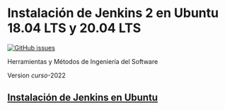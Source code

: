 # Instalación de Jenkins 2 en Ubuntu 18.04 LTS y 20.04 LTS

[![GitHub issues](https://img.shields.io/github/issues/ualhmis/Jenkins2Instalacion.svg)](https://github.com/ualhmis/Jenkins2Instalacion/issues)


Herramientas y Métodos de Ingeniería del Software

Version *curso*-2022

## [Instalación de Jenkins en Ubuntu](https://ualhmis.github.io/Jenkins2Instalacion/)
